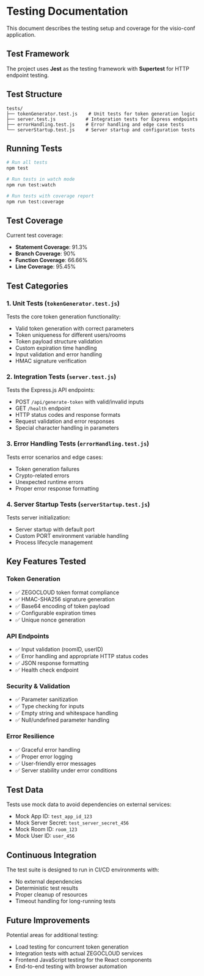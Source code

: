 # Testing Documentation

This document describes the testing setup and coverage for the visio-conf application.

## Test Framework

The project uses **Jest** as the testing framework with **Supertest** for HTTP endpoint testing.

## Test Structure

```
tests/
├── tokenGenerator.test.js    # Unit tests for token generation logic
├── server.test.js           # Integration tests for Express endpoints
├── errorHandling.test.js    # Error handling and edge case tests
└── serverStartup.test.js    # Server startup and configuration tests
```

## Running Tests

```bash
# Run all tests
npm test

# Run tests in watch mode
npm run test:watch

# Run tests with coverage report
npm run test:coverage
```

## Test Coverage

Current test coverage:
- **Statement Coverage**: 91.3%
- **Branch Coverage**: 90%
- **Function Coverage**: 66.66%
- **Line Coverage**: 95.45%

## Test Categories

### 1. Unit Tests (`tokenGenerator.test.js`)
Tests the core token generation functionality:
- Valid token generation with correct parameters
- Token uniqueness for different users/rooms
- Token payload structure validation
- Custom expiration time handling
- Input validation and error handling
- HMAC signature verification

### 2. Integration Tests (`server.test.js`)
Tests the Express.js API endpoints:
- POST `/api/generate-token` with valid/invalid inputs
- GET `/health` endpoint
- HTTP status codes and response formats
- Request validation and error responses
- Special character handling in parameters

### 3. Error Handling Tests (`errorHandling.test.js`)
Tests error scenarios and edge cases:
- Token generation failures
- Crypto-related errors
- Unexpected runtime errors
- Proper error response formatting

### 4. Server Startup Tests (`serverStartup.test.js`)
Tests server initialization:
- Server startup with default port
- Custom PORT environment variable handling
- Process lifecycle management

## Key Features Tested

### Token Generation
- ✅ ZEGOCLOUD token format compliance
- ✅ HMAC-SHA256 signature generation
- ✅ Base64 encoding of token payload
- ✅ Configurable expiration times
- ✅ Unique nonce generation

### API Endpoints
- ✅ Input validation (roomID, userID)
- ✅ Error handling and appropriate HTTP status codes
- ✅ JSON response formatting
- ✅ Health check endpoint

### Security & Validation
- ✅ Parameter sanitization
- ✅ Type checking for inputs
- ✅ Empty string and whitespace handling
- ✅ Null/undefined parameter handling

### Error Resilience
- ✅ Graceful error handling
- ✅ Proper error logging
- ✅ User-friendly error messages
- ✅ Server stability under error conditions

## Test Data

Tests use mock data to avoid dependencies on external services:
- Mock App ID: `test_app_id_123`
- Mock Server Secret: `test_server_secret_456`
- Mock Room ID: `room_123`
- Mock User ID: `user_456`

## Continuous Integration

The test suite is designed to run in CI/CD environments with:
- No external dependencies
- Deterministic test results
- Proper cleanup of resources
- Timeout handling for long-running tests

## Future Improvements

Potential areas for additional testing:
- Load testing for concurrent token generation
- Integration tests with actual ZEGOCLOUD services
- Frontend JavaScript testing for the React components
- End-to-end testing with browser automation